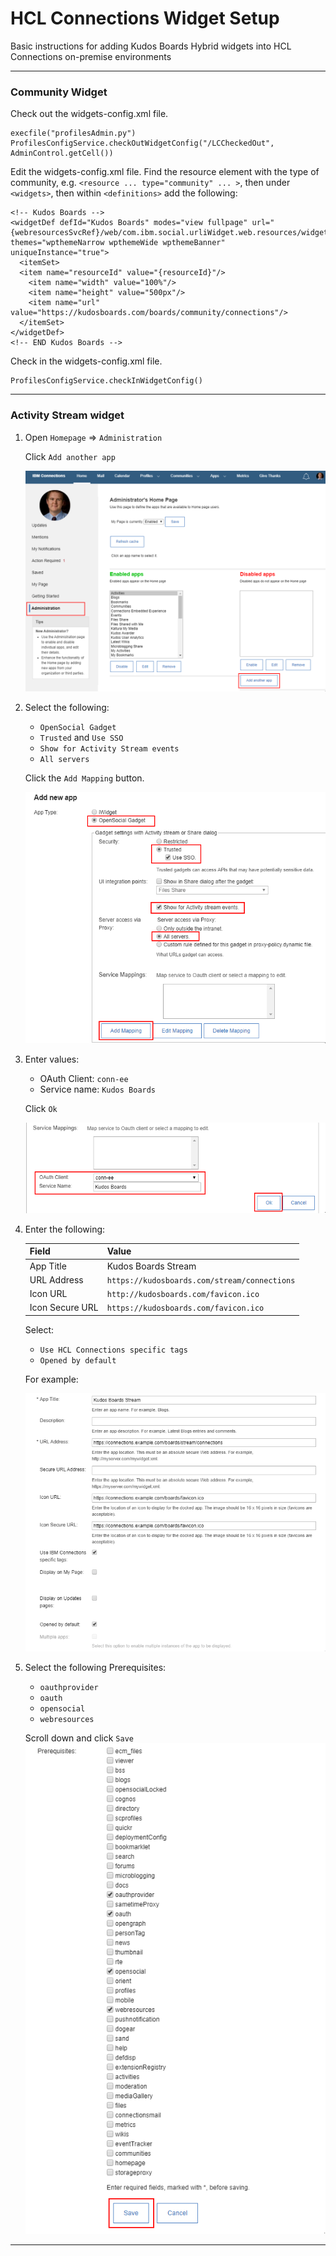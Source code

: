 # HCL Connections Widget Setup

Basic instructions for adding Kudos Boards Hybrid widgets into HCL Connections on-premise environments

---

### Community Widget

Check out the widgets-config.xml file.

    execfile("profilesAdmin.py")
    ProfilesConfigService.checkOutWidgetConfig("/LCCheckedOut", AdminControl.getCell())

Edit the widgets-config.xml file. Find the resource element with the type of community, e.g. `<resource ... type="community" ... >`, then under `<widgets>`, then within `<definitions>` add the following:

    <!-- Kudos Boards -->
    <widgetDef defId="Kudos Boards" modes="view fullpage" url="{webresourcesSvcRef}/web/com.ibm.social.urliWidget.web.resources/widget/urlWidget.xml" themes="wpthemeNarrow wpthemeWide wpthemeBanner" uniqueInstance="true">
      <itemSet>
      <item name="resourceId" value="{resourceId}"/>
        <item name="width" value="100%"/>
        <item name="height" value="500px"/>
        <item name="url" value="https://kudosboards.com/boards/community/connections"/>
      </itemSet>
    </widgetDef>
    <!-- END Kudos Boards -->

Check in the widgets-config.xml file.

    ProfilesConfigService.checkInWidgetConfig()

---

### Activity Stream widget


1. Open `Homepage` => `Administration`

    Click `Add another app`

    ![Example](/assets/connections/homepage-admin.png)

1. Select the following:

    - `OpenSocial Gadget`
    - `Trusted` and `Use SSO`
    - `Show for Activity Stream events`
    - `All servers`

    Click the `Add Mapping` button.

    ![Example](/assets/connections/homepage-admin2.png)

1. Enter values:

    - OAuth Client: `conn-ee`
    - Service name: `Kudos Boards`

    Click `Ok`

    ![Example](/assets/connections/homepage-admin3.png)


1. Enter the following:


    | Field              | Value                                        |
    | ------------------ | -------------------------------------------- |
    | App Title              | Kudos Boards Stream                 |
    | URL Address        | `https://kudosboards.com/stream/connections`  |
    | Icon URL           | `http://kudosboards.com/favicon.ico`         |
    | Icon Secure URL    | `https://kudosboards.com/favicon.ico`        |


    Select:

    - `Use HCL Connections specific tags`
    - `Opened by default`

    For example:

    ![Example](/assets/connections/homepage-admin4.png)


1. Select the following Prerequisites:

    - `oauthprovider`
    - `oauth`
    - `opensocial`
    - `webresources`

    Scroll down and click `Save`
    ![Example](/assets/connections/homepage-admin5.png)


---

<!-- This is not needed for the iframe widget
### Register Widget

Required for HCL Connections 6.0 CR1 onwards:

    execfile("newsAdmin.py")
    NewsWidgetCatalogService.addWidget(title="Kudos Boards", url="http://kudosboards.com/boards/community/connections" ,secureUrl="https://kudosboards.com/boards/community/connections", categoryName=WidgetCategories.NONE, isHomepageSpecific=0, isDefaultOpened=0, multipleInstanceAllowed=0, isGadget=0, policyFlags=[GadgetPolicyFlags.TRUSTED], prereqs=['communities'], appContexts=["IWIDGETS"])
    NewsWidgetCatalogService.enableWidget("<ID_RETURNED>")
    NewsWidgetCatalogService.clearWidgetCaches()
-->
